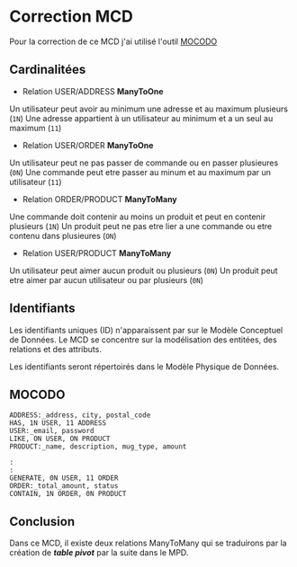 # Correction MCD

Pour la correction de ce MCD j'ai utilisé l'outil [MOCODO](https://www.mocodo.net/)

## Cardinalitées

- Relation USER/ADDRESS **ManyToOne**
  
Un utilisateur peut avoir au minimum une adresse et au maximum plusieurs (`1N`)
Une adresse appartient à un utilisateur au minimum et a un seul au maximum (`11`)

- Relation USER/ORDER **ManyToOne**
  
Un utilisateur peut ne pas passer de commande ou en passer plusieures (`0N`)
Une commande peut etre passer au minum et au maximum par un utilisateur (`11`)

- Relation ORDER/PRODUCT **ManyToMany**
  
Une commande doit contenir au moins un produit et peut en contenir plusieurs (`1N`)
Un produit peut ne pas etre lier a une commande ou etre  contenu dans plusieures (`ON`)

- Relation USER/PRODUCT **ManyToMany**

Un utilisateur peut aimer aucun produit ou plusieurs (`0N`)
Un produit peut etre aimer par aucun utilisateur ou par plusieurs (`0N`)

## Identifiants

Les identifiants uniques (ID) n'apparaissent par sur le Modèle Conceptuel de Données. Le MCD se concentre sur la modélisation des entitées, des relations et des attributs.

Les identifiants seront répertoirés dans le Modèle Physique de Données.

## MOCODO

```mcd
ADDRESS:_address, city, postal_code
HAS, 1N USER, 11 ADDRESS
USER:_email, password
LIKE, ON USER, ON PRODUCT
PRODUCT:_name, description, mug_type, amount

:
:
GENERATE, 0N USER, 11 ORDER
ORDER:_total_amount, status
CONTAIN, 1N ORDER, 0N PRODUCT
```

## Conclusion

Dans ce MCD, il existe deux relations ManyToMany qui se traduirons par la création de **_table pivot_** par la suite dans le MPD.

